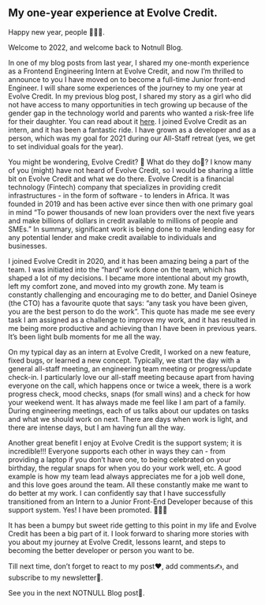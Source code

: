 ## My one-year experience at Evolve Credit.

Happy new year, people 🥳🥳🥳.

Welcome to 2022, and welcome back to Notnull Blog.

In one of my blog posts from last year, I shared my one-month experience as a Frontend Engineering Intern at Evolve Credit, and now I’m thrilled to announce to you I have moved on to become a full-time Junior front-end Engineer. I will share some experiences of the journey to my one year at Evolve Credit. In my previous blog post, I shared my story as a girl who did not have access to many opportunities in tech growing up because of the gender gap in the technology world and parents who wanted a risk-free life for their daughter. You can read about it [here](https://blog.notnull.me/my-first-month-experience-as-an-engineering-intern-218bc7cb61a6). I joined Evolve Credit as an intern, and it has been a fantastic ride. I have grown as a developer and as a person, which was my goal for 2021 during our All-Staff retreat (yes, we get to set individual goals for the year).

You might be wondering, Evolve Credit? 🤔 What do they do🤷? I know many of you (might) have not heard of Evolve Credit, so I would be sharing a little bit on Evolve Credit and what we do there. Evolve Credit is a financial technology (Fintech) company that specializes in providing credit infrastructures - in the form of software - to lenders in Africa. It was founded in 2019 and has been active ever since then with one primary goal in mind “To power thousands of new loan providers over the next five years and make billions of dollars in credit available to millions of people and SMEs.” In summary, significant work is being done to make lending easy for any potential lender and make credit available to individuals and businesses.

I joined Evolve Credit in 2020, and it has been amazing being a part of the team. I was initiated into the “hard” work done on the team, which has shaped a lot of my decisions. I became more intentional about my growth, left my comfort zone, and moved into my growth zone. My team is constantly challenging and encouraging me to do better, and Daniel Osineye (the CTO) has a favourite quote that says: “any task you have been given, you are the best person to do the work”. This quote has made me see every task I am assigned as a challenge to improve my work, and it has resulted in me being more productive and achieving than I have been in previous years. It’s been light bulb moments for me all the way.

On my typical day as an intern at Evolve Credit, I worked on a new feature, fixed bugs, or learned a new concept. Typically, we start the day with a general all-staff meeting, an engineering team meeting or progress/update check-in. I particularly love our all-staff meeting because apart from having everyone on the call, which happens once or twice a week, there is a work progress check, mood checks, snaps (for small wins) and a check for how your weekend went. It has always made me feel like I am part of a family. During engineering meetings, each of us talks about our updates on tasks and what we should work on next. There are days when work is light, and there are intense days, but I am having fun all the way.

Another great benefit I enjoy at Evolve Credit is the support system; it is incredible!!! Everyone supports each other in ways they can - from providing a laptop if you don’t have one, to being celebrated on your birthday, the regular snaps for when you do your work well, etc. A good example is how my team lead always appreciates me for a job well done, and this love goes around the team. All these constantly make me want to do better at my work. I can confidently say that I have successfully transitioned from an Intern to a Junior Front-End Developer because of this support system. Yes! I have been promoted. 🥳🥳🥳

It has been a bumpy but sweet ride getting to this point in my life and Evolve Credit has been a big part of it. I look forward to sharing more stories with you about my journey at Evolve Credit, lessons learnt, and steps to becoming the better developer or person you want to be.

Till next time, don’t forget to react to my post❤, add comments✍, and subscribe to my newsletter🏤.

See you in the next NOTNULL Blog post🤗.

